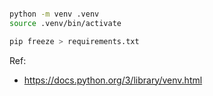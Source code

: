 ```sh

python -m venv .venv
source .venv/bin/activate

pip freeze > requirements.txt

```

Ref:

- https://docs.python.org/3/library/venv.html